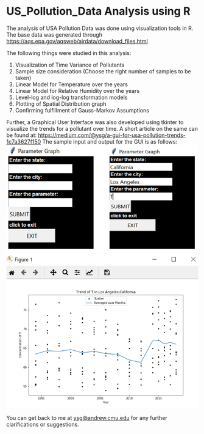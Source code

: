 # US_Pollution_Data Analysis using R
The analysis of USA Pollution Data was done using visualization tools in R. The base data was generated through https://aqs.epa.gov/aqsweb/airdata/download_files.html

The following things were studied in this analysis:
1. Visualization of Time Variance of Pollutants
2. Sample size consideration (Choose the right number of samples to be taken)
3. Linear Model for Temperature over the years
4. Linear Model for Relative Humidity over the years
5. Level-log and log-log transformation models
6. Plotting of Spatial Distribution graph
7. Confirming fulfillment of Gauss-Markov Assumptions

Further, a Graphical User Interface was also developed using tkinter to visualize the trends for a pollutant over time.
A short article on the same can be found at: https://medium.com/@ysg/a-gui-for-usa-pollution-trends-1c7a3627f150
The sample input and output for the GUI is as follows:
![Input for the GUI](https://github.com/yashgokhale/US_Pollution_R/blob/master/input.png)
![Output for the GUI](https://github.com/yashgokhale/US_Pollution_R/blob/master/output.png)

You can get back to me at ysg@andrew.cmu.edu for any further clarifications or suggestions.






